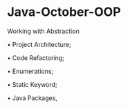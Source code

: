 # Java-October-OOP

Working with Abstraction

• Project Architecture;

• Code Refactoring;

• Enumerations;

• Static Keyword;

• Java Packages,

